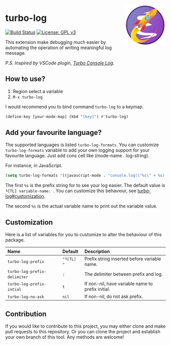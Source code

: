 <a href="https://github.com/jcs-elpa/turbo-log"><img align="right" src="./etc/logo.png" width="128" height="128"></a>

# turbo-log

[![Build Status](https://travis-ci.com/jcs-elpa/turbo-log.svg?branch=master)](https://travis-ci.com/jcs-elpa/turbo-log)
[![License: GPL v3](https://img.shields.io/badge/License-GPL%20v3-blue.svg)](https://www.gnu.org/licenses/gpl-3.0)

This extension make debugging much easier by automating the operation of
writing meaningful log message.

*P.S. Inspired by VSCode plugin, [Turbo Console Log](https://marketplace.visualstudio.com/items?itemName=ChakrounAnas.turbo-console-log).*

## How to use?

1. Region select a variable
2. `M-x turbo-log`

I would recommend you to bind command `turbo-log` to a keymap.

```el
(define-key [your-mode-map] (kbd "[key]") #'turbo-log)
```

## Add your favourite language?

The supported languages is listed `turbo-log-formats`. You can customize
`turbo-log-formats` variable  to add your own logging support for your
favourite language. Just add cons cell like (mode-name . log-string).

For instance, in JavaScript.

```el
(setq turbo-log-formats '((javascript-mode . "console.log(\"%s\" + %s);")))
```

The first `%s` is the prefix string for to see your log easier. The default
value is `╘[TL] variable-name: `. You can customize this behaviour, see
[turbo-log#customization](https://github.com/jcs-elpa/turbo-log#customization).

The second `%s` is the actual variable name to print out the variable value.

## Customization

Here is a list of variables for you to customize to alter the behaviour of
this package.

| Name                         | Default    | Description                                       |
|:-----------------------------|:-----------|:--------------------------------------------------|
| `turbo-log-prefix`           | `"╘[TL] "` | Prefix string inserted before variable name.      |
| `turbo-log-prefix-delimiter` | `: `       | The delimiter between prefix and log.             |
| `turbo-log-prefix-intial`    | `t`        | If non-nil, have variable name to prefix initial. |
| `turbo-log-no-ask`           | `nil`      | If non-nil, do not ask prefix.                    |

## Contribution

If you would like to contribute to this project, you may either
clone and make pull requests to this repository. Or you can
clone the project and establish your own branch of this tool.
Any methods are welcome!
